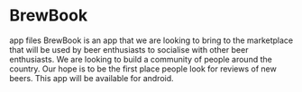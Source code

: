 # BrewBook
app files
BrewBook is an app that we are looking to bring to the marketplace
that will be used by beer enthusiasts to socialise with other beer enthusiasts. 
We are looking to build a community of people around the country. Our hope is to be
the first place people look for reviews of new beers. This app will be available for android.   
